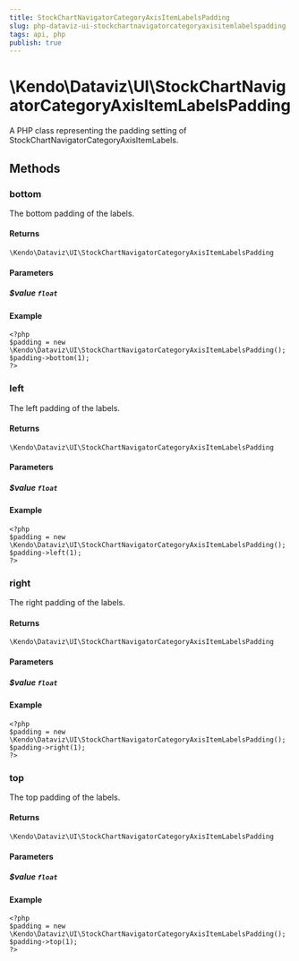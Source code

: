 ```yaml
---
title: StockChartNavigatorCategoryAxisItemLabelsPadding
slug: php-dataviz-ui-stockchartnavigatorcategoryaxisitemlabelspadding
tags: api, php
publish: true
---
```


# \Kendo\Dataviz\UI\StockChartNavigatorCategoryAxisItemLabelsPadding

A PHP class representing the padding setting of StockChartNavigatorCategoryAxisItemLabels.


## Methods

### bottom
The bottom padding of the labels.

#### Returns
`\Kendo\Dataviz\UI\StockChartNavigatorCategoryAxisItemLabelsPadding`

#### Parameters

##### $value `float`



#### Example 
    <?php
    $padding = new \Kendo\Dataviz\UI\StockChartNavigatorCategoryAxisItemLabelsPadding();
    $padding->bottom(1);
    ?>

### left
The left padding of the labels.

#### Returns
`\Kendo\Dataviz\UI\StockChartNavigatorCategoryAxisItemLabelsPadding`

#### Parameters

##### $value `float`



#### Example 
    <?php
    $padding = new \Kendo\Dataviz\UI\StockChartNavigatorCategoryAxisItemLabelsPadding();
    $padding->left(1);
    ?>

### right
The right padding of the labels.

#### Returns
`\Kendo\Dataviz\UI\StockChartNavigatorCategoryAxisItemLabelsPadding`

#### Parameters

##### $value `float`



#### Example 
    <?php
    $padding = new \Kendo\Dataviz\UI\StockChartNavigatorCategoryAxisItemLabelsPadding();
    $padding->right(1);
    ?>

### top
The top padding of the labels.

#### Returns
`\Kendo\Dataviz\UI\StockChartNavigatorCategoryAxisItemLabelsPadding`

#### Parameters

##### $value `float`



#### Example 
    <?php
    $padding = new \Kendo\Dataviz\UI\StockChartNavigatorCategoryAxisItemLabelsPadding();
    $padding->top(1);
    ?>

